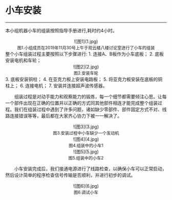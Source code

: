 # 小车安装
***
本小组机器小车的组装按照指导手册进行,耗时约4小时。
<center>![图1](1.jpg)</center>
<center><font size=2>图1.小组成员在2019年11月30号上午于观云楼八楼讨论室进行了小车的组装</font></center>
整个小车组装过程主要按照以下步骤进行:  
1. 连接A、B板作为小车底板；  
2. 底板安装电机和车轮；  
<center>![图2](2.jpg)</center>
<center><font size=2>图2.安装车轮</font></center>
3. 底板安装铜柱；  
4. 在亚克力板上安装电路板；  
5. 将亚克力板安装在底板的铜柱上；  
6. 连接电机；  
7. 安装并连接超声波传感器。  

&emsp;&emsp;组装过程是对动手能力和观察能力的锻炼，每一个细节都需要倾注心思。让每一个部件出现在正确的位置并以正确的方式同其他部件相连才能完成整个组装过程。我们在组装过程中遇到了许多问题，诸如缺少零部件、部件固定方式不对、线路连接错误等等，最后都在大家齐心协力下被一一解决了。
<center>![图3](3.jpg)</center>
<center><font size=2>图3.安装过程中小车缺少一个发动机</font></center>
<center>![图4](4.jpg)</center>
<center><font size=2>图4.组装中的小车1</font></center>
<center>![图5](5.jpg)</center>
<center><font size=2>图5.组装中的小车2</font></center>

&emsp;&emsp;小车安装完成后，我们接通电源进行了线路检查，以确保小车可以正常启动，然后设计简单的程序检查信号传输是否顺利，并进行初步的调试。
<center>![图6](6.jpg)</center>
<center><font size=2>图6.调试小车</font></center>

